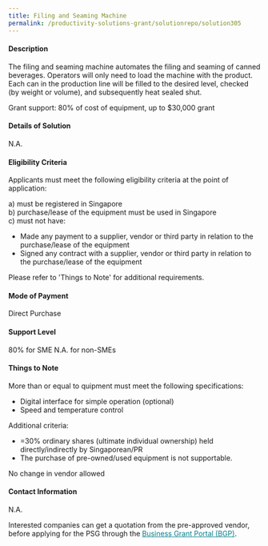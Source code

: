 ```yaml
---
title: Filing and Seaming Machine
permalink: /productivity-solutions-grant/solutionrepo/solution305
---
```


#### Description

The filing and seaming machine automates the filing and seaming of canned beverages. Operators will only need to load the machine with the product. Each can in the production line will be filled to the desired level, checked (by weight or volume), and subsequently heat sealed shut.

Grant support: 80% of cost of equipment, up to $30,000 grant

#### Details of Solution

N.A.

#### Eligibility Criteria

Applicants must meet the following eligibility criteria at the point of application:

a) must be registered in Singapore <br>
b) purchase/lease of the equipment must be used in Singapore <br>
c) must not have:
- Made any payment to a supplier, vendor or third party in relation to the purchase/lease of the equipment
- Signed any contract with a supplier, vendor or third party in relation to the purchase/lease of the equipment

Please refer to 'Things to Note' for additional requirements.

#### Mode of Payment
Direct Purchase

#### Support Level
80% for SME
N.A. for non-SMEs <br>

#### Things to Note
More than or equal to quipment must meet the following specifications:
- Digital interface for simple operation (optional)
- Speed and temperature control

Additional criteria:
- =30% ordinary shares (ultimate individual ownership) held directly/indirectly by Singaporean/PR
- The purchase of pre-owned/used equipment is not supportable.

No change in vendor allowed

#### Contact Information
N.A.

Interested companies can get a quotation from the pre-approved vendor, before applying for the PSG through the <a target='_blank' style='color:#037e8a' href='https://www.businessgrants.gov.sg/'>Business Grant Portal (BGP)</a>.
